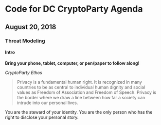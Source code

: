 # Code for DC CryptoParty Agenda
## August 20, 2018
### Threat Modeling
#### Intro
**Bring your phone, tablet, computer, or pen/paper to follow along!**

_CryptoParty Ethos_
> Privacy is a fundamental human right. It is recognized in many countries to be as central to individual human dignity and social values as Freedom of Association and Freedom of Speech. Privacy is the border where we draw a line between how far a society can intrude into our personal lives.

You are the steward of your identity. You are the only person who has the right to disclose your personal story.
